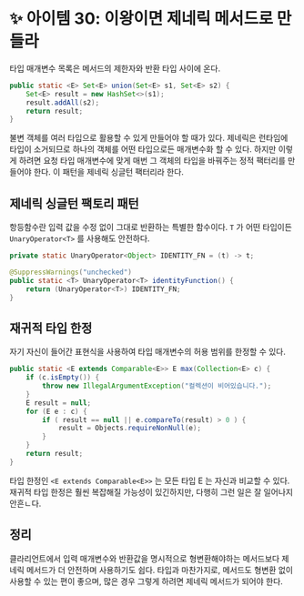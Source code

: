 # ✨ 아이템 30: 이왕이면 제네릭 메서드로 만들라

타입 매개변수 목록은 메서드의 제한자와 반환 타입 사이에 온다.

```java
public static <E> Set<E> union(Set<E> s1, Set<E> s2) {
    Set<E> result = new HashSet<>(s1);
    result.addAll(s2);
    return result;
}
```

불변 객체를 여러 타입으로 활용할 수 있게 만들어야 할 때가 있다. 제네릭은 런타임에 타입이 소거되므로 하나의 객체를 어떤 타입으로든 매개변수화 할 수 있다. 하지만 이렇게 하려면 요청 타입 매개변수에 맞게 매번 그 객체의 타입을 바꿔주는 정적 팩터리를 만들어야 한다. 이 패턴을 제네릭 싱글턴 팩터리라 한다.

## 제네릭 싱글턴 팩토리 패턴

항등함수란 입력 값을 수정 없이 그대로 반환하는 특별한 함수이다. `T` 가 어떤 타입이든 `UnaryOperator<T>` 를 사용해도 안전하다.

```java
private static UnaryOperator<Object> IDENTITY_FN = (t) -> t;

@SuppressWarnings("unchecked")
public static <T> UnaryOperator<T> identityFunction() {
    return (UnaryOperator<T>) IDENTITY_FN;
}
```

## 재귀적 타입 한정

자기 자신이 들어간 표현식을 사용하여 타입 매개변수의 허용 범위를 한정할 수 있다.

```java
public static <E extends Comparable<E>> E max(Collection<E> c) {
    if (c.isEmpty()) {
        throw new IllegalArgumentException("컬렉션이 비어있습니다.");
    }
    E result = null;
    for (E e : c) {
        if ( result == null || e.compareTo(result) > 0 ) {
            result = Objects.requireNonNull(e);
        }
    }
    return result;
}
```

타입 한정인 `<E extends Comparable<E>>` 는 모든 타입 E 는 자신과 비교할 수 있다. 재귀적 타입 한정은 훨씬 복잡해질 가능성이 있긴하지만, 다행히 그런 일은 잘 일어나지 안흔ㄴ다.

## 정리

클라리언트에서 입력 매개변수와 반환값을 명시적으로 형변환해야하는 메서드보다 제네릭 메서드가 더 안전하며 사용하기도 쉽다. 타입과 마찬가지로, 메서드도 형변환 없이 사용할 수 있는 편이 좋으며, 많은 경우 그렇게 하려면 제네릭 메서드가 되어야 한다.
